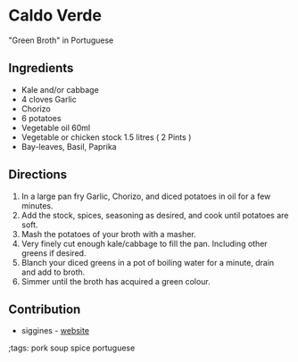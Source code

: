 # Caldo Verde

"Green Broth" in Portuguese

## Ingredients

- Kale and/or cabbage
- 4 cloves Garlic
- Chorizo
- 6 potatoes
- Vegetable oil 60ml
- Vegetable or chicken stock 1.5 litres ( 2 Pints )
- Bay-leaves, Basil, Paprika

## Directions

1. In a large pan fry Garlic, Chorizo, and diced potatoes in oil for a few minutes.
2. Add the stock, spices, seasoning as desired, and cook until potatoes are soft.
3. Mash the potatoes of your broth with a masher.
4. Very finely cut enough kale/cabbage to fill the pan. Including other greens if desired.
5. Blanch your diced greens in a pot of boiling water for a minute, drain and add to broth.
6. Simmer until the broth has acquired a green colour.

## Contribution

- siggines - [website](http://jacobsiggins.co.uk)

;tags: pork soup spice portuguese
